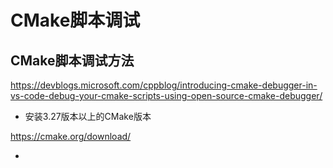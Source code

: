 # CMake脚本调试

## CMake脚本调试方法

https://devblogs.microsoft.com/cppblog/introducing-cmake-debugger-in-vs-code-debug-your-cmake-scripts-using-open-source-cmake-debugger/

* 安装3.27版本以上的CMake版本

https://cmake.org/download/

* 
